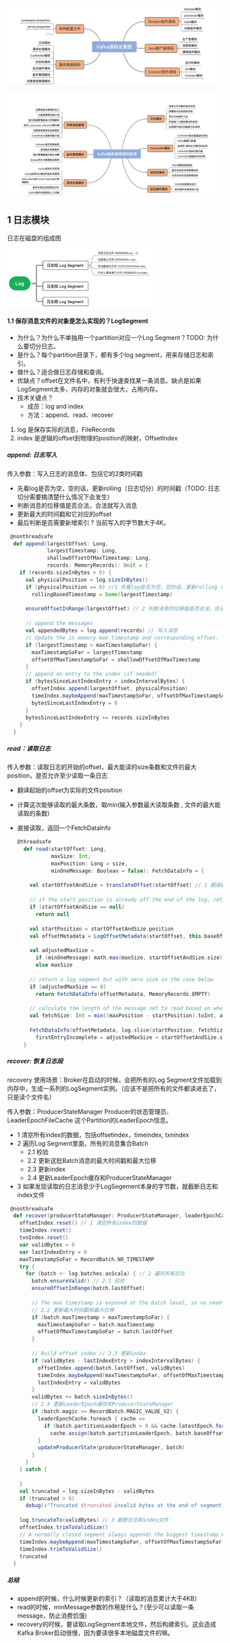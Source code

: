 ![image-20210608215400269](4Kafka源码.assets/image-20210608215400269-3160442.png)

![image-20210608215556847](4Kafka源码.assets/image-20210608215556847-3160558.png)

## 1 日志模块

日志在磁盘的组成图

<img src="4Kafka源码.assets/image-20210610124553630-3300355.png" alt="image-20210610124553630" style="zoom: 33%;" />

#### 1.1 保存消息文件的对象是怎么实现的？LogSegment

- 为什么？为什么不单独用一个partition对应一个Log Segment？TODO: 为什么要切分日志。
- 是什么？每个partition目录下，都有多个log segment，用来存储日志和索引。
- 做什么？适合做日志存储和查询。
- 优缺点？offset在文件名中，有利于快速查找某一条消息。缺点是如果LogSegment太多，内存的对象就会很大，占用内存。
- 技术关键点？
  - 成员：log and index
  - 方法：append、read、recover



1. log 是保存实际的消息，FileRecords
2. index 是逻辑的offset到物理的position的映射，OffsetIndex

##### append: 日志写入

传入参数：写入日志的消息体、包括它的2类时间戳

- 先看log是否为空，空的话，更新rolling（日志切分）的时间戳（TODO: 日志切分需要搞清楚什么情况下会发生）
- 判断消息的位移值是否合法，合法就写入消息
- 更新最大的时间戳和它对应的offset
- 最后判断是否需要新增索引 ? 当前写入的字节数大于4K。

```scala
 @nonthreadsafe
  def append(largestOffset: Long,
             largestTimestamp: Long,
             shallowOffsetOfMaxTimestamp: Long,
             records: MemoryRecords): Unit = {
    if (records.sizeInBytes > 0) {
      val physicalPosition = log.sizeInBytes()
      if (physicalPosition == 0) //1 先看log是否为空，空的话，更新rolling（日志切分）的时间戳
        rollingBasedTimestamp = Some(largestTimestamp)

      ensureOffsetInRange(largestOffset) // 2 判断消息的位移值是否合法，合法就写入消息

      // append the messages
      val appendedBytes = log.append(records) // 写入消息
      // Update the in memory max timestamp and corresponding offset.
      if (largestTimestamp > maxTimestampSoFar) {
        maxTimestampSoFar = largestTimestamp
        offsetOfMaxTimestampSoFar = shallowOffsetOfMaxTimestamp
      }
      // append an entry to the index (if needed)
      if (bytesSinceLastIndexEntry > indexIntervalBytes) {
        offsetIndex.append(largestOffset, physicalPosition)
        timeIndex.maybeAppend(maxTimestampSoFar, offsetOfMaxTimestampSoFar)
        bytesSinceLastIndexEntry = 0
      }
      bytesSinceLastIndexEntry += records.sizeInBytes
    }
  }
```

#####  read：读取日志

传入参数：读取日志的开始的offset，最大能读的size条数和文件的最大position，是否允许至少读取一条日志

- 翻译起始的offset为实际的文件position

- 计算这次能够读取的最大条数，取min(输入参数最大读取条数 , 文件的最大能读取的条数)

- 直接读取，返回一个FetchDataInfo

  ```scala
  @threadsafe
    def read(startOffset: Long,
             maxSize: Int,
             maxPosition: Long = size,
             minOneMessage: Boolean = false): FetchDataInfo = {
  
      val startOffsetAndSize = translateOffset(startOffset) // 1 翻译起始的offset为实际的文件position
  
      // if the start position is already off the end of the log, return null
      if (startOffsetAndSize == null)
        return null
  
      val startPosition = startOffsetAndSize.position
      val offsetMetadata = LogOffsetMetadata(startOffset, this.baseOffset, startPosition)
  
      val adjustedMaxSize =
        if (minOneMessage) math.max(maxSize, startOffsetAndSize.size)
        else maxSize
  
      // return a log segment but with zero size in the case below
      if (adjustedMaxSize == 0)
        return FetchDataInfo(offsetMetadata, MemoryRecords.EMPTY)
  
      // calculate the length of the message set to read based on whether or not they gave us a maxOffset
      val fetchSize: Int = min((maxPosition - startPosition).toInt, adjustedMaxSize) // 2 计算这次能够读取的最大条数，取min(输入参数最大读取条数 , 文件的最大能读取的条数)
  
      FetchDataInfo(offsetMetadata, log.slice(startPosition, fetchSize), // 3 直接读取，返回一个FileRecords
        firstEntryIncomplete = adjustedMaxSize < startOffsetAndSize.size)
    }
  ```

  

##### recover: 恢复日志段

recovery 使用场景：Broker在启动的时候，会把所有的Log Segment文件加载到内存中，生成一系列的LogSegment实例。（应该不是把所有的文件都读进去了，只是读个文件名）

传入参数：ProducerStateManager Producer的状态管理员、LeaderEpochFileCache 这个Partition的LeaderEpoch信息。

- 1 清空所有index的数据，包括offsetindex，timeindex, txnindex
- 2 遍历Log Segment里面，所有的消息集合Batch
  - 2.1 校验
  - 2.2 更新这批Batch消息的最大时间戳和最大位移  
  - 2.3 更新index 
  - 2.4 更新LeaderEpoch缓存和ProducerStateManager
- 3 如果发现读取的日志消息少于LogSegement本身的字节数，就截断日志和index文件

```scala
 @nonthreadsafe
  def recover(producerStateManager: ProducerStateManager, leaderEpochCache: Option[LeaderEpochFileCache] = None): Int = {
    offsetIndex.reset() // 1 清空所有index的数据
    timeIndex.reset()
    txnIndex.reset()
    var validBytes = 0
    var lastIndexEntry = 0
    maxTimestampSoFar = RecordBatch.NO_TIMESTAMP
    try {
      for (batch <- log.batches.asScala) { // 2 遍历所有日志
        batch.ensureValid() // 2.1 校验
        ensureOffsetInRange(batch.lastOffset)

        // The max timestamp is exposed at the batch level, so no need to iterate the records
        // 2.2 更新最大时间戳和最大位移  
        if (batch.maxTimestamp > maxTimestampSoFar) {
          maxTimestampSoFar = batch.maxTimestamp
          offsetOfMaxTimestampSoFar = batch.lastOffset
        }

        // Build offset index // 2.3 更新index 
        if (validBytes - lastIndexEntry > indexIntervalBytes) {
          offsetIndex.append(batch.lastOffset, validBytes)
          timeIndex.maybeAppend(maxTimestampSoFar, offsetOfMaxTimestampSoFar)
          lastIndexEntry = validBytes
        }
        validBytes += batch.sizeInBytes()
		// 2.4 更新LeaderEpoch缓存和ProducerStateManager
        if (batch.magic >= RecordBatch.MAGIC_VALUE_V2) {
          leaderEpochCache.foreach { cache =>
            if (batch.partitionLeaderEpoch > 0 && cache.latestEpoch.forall(batch.partitionLeaderEpoch > _))
              cache.assign(batch.partitionLeaderEpoch, batch.baseOffset)
          }
          updateProducerState(producerStateManager, batch)
        }
      }
    } catch {
      
    }
    val truncated = log.sizeInBytes - validBytes
    if (truncated > 0)
      debug(s"Truncated $truncated invalid bytes at the end of segment ${log.file.getAbsoluteFile} during recovery")

    log.truncateTo(validBytes) // 3 截断日志和index文件
    offsetIndex.trimToValidSize()
    // A normally closed segment always appends the biggest timestamp ever seen into log segment, we do this as well.
    timeIndex.maybeAppend(maxTimestampSoFar, offsetOfMaxTimestampSoFar, skipFullCheck = true)
    timeIndex.trimToValidSize()
    truncated
  }
```

##### 总结

- append的时候，什么时候更新的索引？（读取的消息累计大于4KB）
- read的时候，minMessage参数的作用是什么？(至少可以读取一条message，防止消费饥饿)
- recovery的时候，要读取LogSegment本地文件，然后构建索引。这会造成Kafka Broker启动很慢，因为要读很多本地磁盘文件的嘛。





